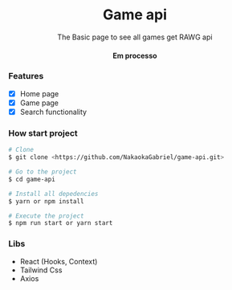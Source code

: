 <h1 align="center">Game api</h1>
<p align="center">The Basic page to see all games get RAWG api</p>

<h4 align="center"> 
	Em processo
</h4>

### Features

- [x] Home page
- [x] Game page
- [x] Search functionality

### How start project

```bash
# Clone
$ git clone <https://github.com/NakaokaGabriel/game-api.git>

# Go to the project
$ cd game-api

# Install all depedencies
$ yarn or npm install

# Execute the project
$ npm run start or yarn start
```

### Libs
- React (Hooks, Context)
- Tailwind Css
- Axios
